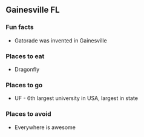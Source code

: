 ## Gainesville FL

### Fun facts
- Gatorade was invented in Gainesville

### Places to eat
- Dragonfly

### Places to go
- UF - 6th largest university in USA, largest in state

### Places to avoid
- Everywhere is awesome
